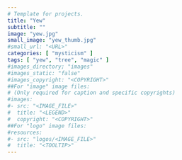 ```yaml
---
# Template for projects.
title: "Yew"
subtitle: ""
image: "yew.jpg"
small_image: "yew_thumb.jpg"
#small_url: "<URL>"
categories: [ "mysticism" ]
tags: [ "yew", "tree", "magic" ]
#images_directory; "images"
#images_static: "false"
#images_copyright: "<COPYRIGHT>"
##For "image" image files:
# (Only required for caption and specific copyrights)
#images:
#- src: "<IMAGE_FILE>"
#  title: "<LEGEND>"
#  copyright: "<COPYRIGHT>"
##For "logo" image files:
#resources:
#- src: "logos/<IMAGE_FILE>"
#  title: "<TOOLTIP>"
---
```


